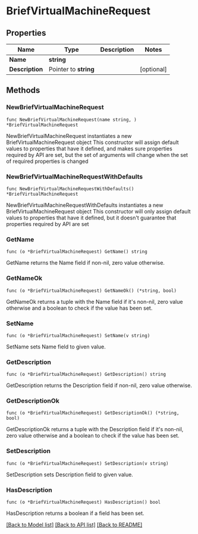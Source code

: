 # BriefVirtualMachineRequest

## Properties

Name | Type | Description | Notes
------------ | ------------- | ------------- | -------------
**Name** | **string** |  | 
**Description** | Pointer to **string** |  | [optional] 

## Methods

### NewBriefVirtualMachineRequest

`func NewBriefVirtualMachineRequest(name string, ) *BriefVirtualMachineRequest`

NewBriefVirtualMachineRequest instantiates a new BriefVirtualMachineRequest object
This constructor will assign default values to properties that have it defined,
and makes sure properties required by API are set, but the set of arguments
will change when the set of required properties is changed

### NewBriefVirtualMachineRequestWithDefaults

`func NewBriefVirtualMachineRequestWithDefaults() *BriefVirtualMachineRequest`

NewBriefVirtualMachineRequestWithDefaults instantiates a new BriefVirtualMachineRequest object
This constructor will only assign default values to properties that have it defined,
but it doesn't guarantee that properties required by API are set

### GetName

`func (o *BriefVirtualMachineRequest) GetName() string`

GetName returns the Name field if non-nil, zero value otherwise.

### GetNameOk

`func (o *BriefVirtualMachineRequest) GetNameOk() (*string, bool)`

GetNameOk returns a tuple with the Name field if it's non-nil, zero value otherwise
and a boolean to check if the value has been set.

### SetName

`func (o *BriefVirtualMachineRequest) SetName(v string)`

SetName sets Name field to given value.


### GetDescription

`func (o *BriefVirtualMachineRequest) GetDescription() string`

GetDescription returns the Description field if non-nil, zero value otherwise.

### GetDescriptionOk

`func (o *BriefVirtualMachineRequest) GetDescriptionOk() (*string, bool)`

GetDescriptionOk returns a tuple with the Description field if it's non-nil, zero value otherwise
and a boolean to check if the value has been set.

### SetDescription

`func (o *BriefVirtualMachineRequest) SetDescription(v string)`

SetDescription sets Description field to given value.

### HasDescription

`func (o *BriefVirtualMachineRequest) HasDescription() bool`

HasDescription returns a boolean if a field has been set.


[[Back to Model list]](../README.md#documentation-for-models) [[Back to API list]](../README.md#documentation-for-api-endpoints) [[Back to README]](../README.md)


